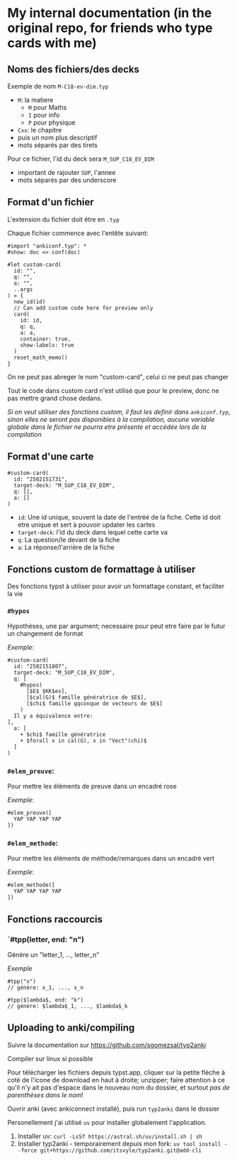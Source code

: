 # My internal documentation (in the original repo, for friends who type cards with me)

## Noms des fichiers/des decks

Exemple de nom `M-C18-ev-dim.typ`

- `M`: la matiere
  - `M` pour Maths
  - `I` pour info
  - `P` pour physique
- `Cxx`: le chapitre
- puis un nom plus descriptif
- mots séparés par des tirets

Pour ce fichier, l'id du deck sera `M_SUP_C18_EV_DIM`

- important de rajouter `SUP`, l'annee
- mots séparés par des underscore

## Format d'un fichier

L'extension du fichier doit être en `.typ`

Chaque fichier commence avec l'entête suivant:

```typst
#import "ankiconf.typ": *
#show: doc => conf(doc)

#let custom-card(
  id: "",
  q: "",
  a: "",
  ..args
) = {
  new_id(id)
  // Can add custom code here for preview only
  card(
    id: id,
    q: q,
    a: a,
    container: true,
    show-labels: true
  )
  reset_math_memo()
}
```

On ne peut pas abreger le nom "custom-card", celui ci ne peut pas changer

Tout le code dans custom card n'est utilisé que pour le preview, donc ne pas mettre grand chose dedans.

_Si on veut utiliser des fonctions custom, il faut les definir dans `ankiconf.typ`, sinon elles ne seront pas disponibles à la compilation, aucune variable globale dans le fichier ne pourra etre présente et accédée lors de la compilation_

## Format d'une carte

```typst
#custom-card(
  id: "2502151731",
  target-deck: "M_SUP_C18_EV_DIM",
  q: [],
  a: []
)
```

- `id`: Une id unique, souvent la date de l'entréé de la fiche. Cette id doit etre unique et sert à pouvoir updater les cartes
- `target-deck`: l'id du deck dans lequel cette carte va
- `q`: La question/le devant de la fiche
- `a`: La réponse/l'arrière de la fiche

## Fonctions custom de formattage à utiliser

Des fonctions typst à utiliser pour avoir un formattage constant, et faciliter la vie

### `#hypos`

Hypothèses, une par argument; necessaire pour peut etre faire par le futur un changement de format

_Exemple_:

```typst
#custom-card(
  id: "2502151807",
  target-deck: "M_SUP_C18_EV_DIM",
  q: [
    #hypos(
      [$E$ $KK$ev],
      [$cal(G)$ famille génératrice de $E$],
      [$chi$ famille qqconque de vecteurs de $E$]
    )
  Il y a équivalence entre:
],
  a: [
    + $chi$ famille génératrice
    + $forall x in cal(G), x in "Vect"(chi)$
  ]
)
```

### `#elem_preuve`:

Pour mettre les éléments de preuve dans un encadré rose

_Exemple_:

```typst
#elem_preuve([
  YAP YAP YAP YAP
])
```

### `#elem_methode`:

Pour mettre les éléments de méthode/remarques dans un encadré vert

_Exemple_:

```typst
#elem_methode([
  YAP YAP YAP YAP
])
```

## Fonctions raccourcis

### `#tpp(letter, end: "n")

Génère un "letter_1, ..., letter_n"

_Exemple_

```typst
#tpp("x")
// génère: x_1, ..., x_n
```

```typst
#tpp($lambda$, end: "k")
// génère: $lambda$_1, ..., $lambda$_k
```

## Uploading to anki/compiling

Suivre la documentation sur https://github.com/sgomezsal/typ2anki

Compiler sur linux si possible

Pour télécharger les fichiers depuis typst.app, cliquer sur la petite flèche à coté de l'icone de download en haut à droite; unzipper; faire attention à ce qu'il n'y ait pas d'espace dans le nouveau nom du dossier, et surtout _pas de parenthèses dans le nom_!

Ouvrir anki (avec ankiconnect installé), puis run `typ2anki` dans le dossier

Personellement j'ai utilisé `uv` pour installer globalement l'application.

1. Installer uv: `curl -LsSf https://astral.sh/uv/install.sh | sh`
2. Installer typ2anki - temporairement depuis mon fork: `uv tool install --force git+https://github.com/itsvyle/typ2anki.git@add-cli`
